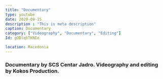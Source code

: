 ```yaml
---
title: "Documentary"
type: youtube
date: 2020-09-15
description : "This is meta description"
caption: Documentary
category: ["Videography", "Documentary", "Editing"]
Id: gODlqbTKNIo

location: Macedonia
---
```


### Documentary by SCS Centar Jadro. Videography and editing by Kokos Production.
